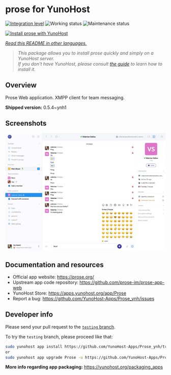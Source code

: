 <!--
N.B.: This README was automatically generated by <https://github.com/YunoHost/apps/tree/master/tools/readme_generator>
It shall NOT be edited by hand.
-->

# prose for YunoHost

[![Integration level](https://apps.yunohost.org/badge/integration/Prose)](https://ci-apps.yunohost.org/ci/apps/Prose/)
![Working status](https://apps.yunohost.org/badge/state/Prose)
![Maintenance status](https://apps.yunohost.org/badge/maintained/Prose)

[![Install prose with YunoHost](https://install-app.yunohost.org/install-with-yunohost.svg)](https://install-app.yunohost.org/?app=Prose)

*[Read this README in other languages.](./ALL_README.md)*

> *This package allows you to install prose quickly and simply on a YunoHost server.*  
> *If you don't have YunoHost, please consult [the guide](https://yunohost.org/install) to learn how to install it.*

## Overview

Prose Web application. XMPP client for team messaging.

**Shipped version:** 0.5.4~ynh1

## Screenshots

![Screenshot of prose](./doc/screenshots/screenshot.jpg)

## Documentation and resources

- Official app website: <https://prose.org/>
- Upstream app code repository: <https://github.com/prose-im/prose-app-web>
- YunoHost Store: <https://apps.yunohost.org/app/Prose>
- Report a bug: <https://github.com/YunoHost-Apps/Prose_ynh/issues>

## Developer info

Please send your pull request to the [`testing` branch](https://github.com/YunoHost-Apps/Prose_ynh/tree/testing).

To try the `testing` branch, please proceed like that:

```bash
sudo yunohost app install https://github.com/YunoHost-Apps/Prose_ynh/tree/testing --debug
or
sudo yunohost app upgrade Prose -u https://github.com/YunoHost-Apps/Prose_ynh/tree/testing --debug
```

**More info regarding app packaging:** <https://yunohost.org/packaging_apps>
